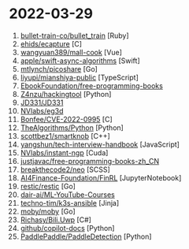 # 2022-03-29

1. [bullet-train-co/bullet_train](https://github.com/bullet-train-co/bullet_train "The Open Source Ruby on Rails SaaS Framework") [Ruby]
2. [ehids/ecapture](https://github.com/ehids/ecapture "capture SSL/TLS text content without CA cert by eBPF.") [C]
3. [wangyuan389/mall-cook](https://github.com/wangyuan389/mall-cook "商城低代码平台，可视化搭建H5、小程序多端商城") [Vue]
4. [apple/swift-async-algorithms](https://github.com/apple/swift-async-algorithms "Async Algorithms for Swift") [Swift]
5. [mtlynch/picoshare](https://github.com/mtlynch/picoshare "A minimalist, easy-to-host service for sharing images and other files") [Go]
6. [liyupi/mianshiya-public](https://github.com/liyupi/mianshiya-public "干净免费的面试刷题网站，帮助大家拿到满意的 offer！💎 React 前端 + Node 后端 + 云开发全栈项目 by 程序员鱼皮") [TypeScript]
7. [EbookFoundation/free-programming-books](https://github.com/EbookFoundation/free-programming-books "📚 Freely available programming books") 
8. [Z4nzu/hackingtool](https://github.com/Z4nzu/hackingtool "ALL IN ONE Hacking Tool For Hackers") [Python]
9. [JD331/JD331](https://github.com/JD331/JD331 "") 
10. [NVlabs/eg3d](https://github.com/NVlabs/eg3d "") 
11. [Bonfee/CVE-2022-0995](https://github.com/Bonfee/CVE-2022-0995 "CVE-2022-0995 exploit") [C]
12. [TheAlgorithms/Python](https://github.com/TheAlgorithms/Python "All Algorithms implemented in Python") [Python]
13. [scottbez1/smartknob](https://github.com/scottbez1/smartknob "Haptic input knob with software-defined endstops and virtual detents") [C++]
14. [yangshun/tech-interview-handbook](https://github.com/yangshun/tech-interview-handbook "💯 Curated interview preparation materials for busy engineers") [JavaScript]
15. [NVlabs/instant-ngp](https://github.com/NVlabs/instant-ngp "Instant neural graphics primitives: lightning fast NeRF and more") [Cuda]
16. [justjavac/free-programming-books-zh_CN](https://github.com/justjavac/free-programming-books-zh_CN "📚 免费的计算机编程类中文书籍，欢迎投稿") 
17. [breakthecode2/neo](https://github.com/breakthecode2/neo "A plugin that enables usage of cheatcodes in Break The Code 2") [SCSS]
18. [AI4Finance-Foundation/FinRL](https://github.com/AI4Finance-Foundation/FinRL "FinRL: The first open-source project for financial reinforcement learning. Please star. 🔥") [JupyterNotebook]
19. [restic/restic](https://github.com/restic/restic "Fast, secure, efficient backup program") [Go]
20. [dair-ai/ML-YouTube-Courses](https://github.com/dair-ai/ML-YouTube-Courses "📺 A place to discover the latest machine learning courses on YouTube.") 
21. [techno-tim/k3s-ansible](https://github.com/techno-tim/k3s-ansible "A fully automated HA k3s etcd install with kube-vip, MetalLB, and more") [Jinja]
22. [moby/moby](https://github.com/moby/moby "Moby Project - a collaborative project for the container ecosystem to assemble container-based systems") [Go]
23. [Richasy/Bili.Uwp](https://github.com/Richasy/Bili.Uwp "适用于新系统UI的哔哩") [C#]
24. [github/copilot-docs](https://github.com/github/copilot-docs "Documentation for GitHub Copilot") [Python]
25. [PaddlePaddle/PaddleDetection](https://github.com/PaddlePaddle/PaddleDetection "Object Detection toolkit based on PaddlePaddle. It supports object detection, instance segmentation, multiple object tracking and real-time multi-person keypoint detection.") [Python]
